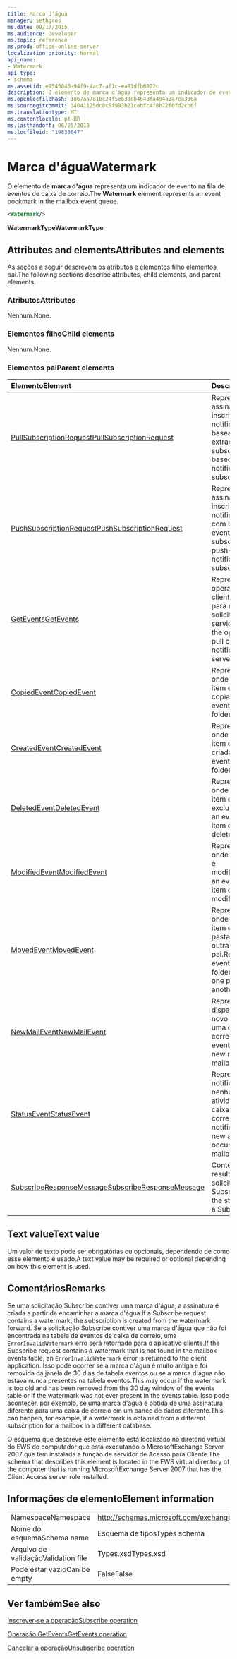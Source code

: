 ```yaml
---
title: Marca d'água
manager: sethgros
ms.date: 09/17/2015
ms.audience: Developer
ms.topic: reference
ms.prod: office-online-server
localization_priority: Normal
api_name:
- Watermark
api_type:
- schema
ms.assetid: e1545046-94f9-4ac7-af1c-ea81dfb6822c
description: O elemento de marca d'água representa um indicador de evento na fila de eventos de caixa de correio.
ms.openlocfilehash: 1867aa781bc24f5eb3bdb4648fa494a2a7ea396a
ms.sourcegitcommit: 34041125dc8c5f993b21cebfc4f8b72f0fd2cb6f
ms.translationtype: MT
ms.contentlocale: pt-BR
ms.lasthandoff: 06/25/2018
ms.locfileid: "19838047"
---
```

# <a name="watermark"></a><span data-ttu-id="1c372-103">Marca d'água</span><span class="sxs-lookup"><span data-stu-id="1c372-103">Watermark</span></span>

<span data-ttu-id="1c372-104">O elemento de **marca d'água** representa um indicador de evento na fila de eventos de caixa de correio.</span><span class="sxs-lookup"><span data-stu-id="1c372-104">The **Watermark** element represents an event bookmark in the mailbox event queue.</span></span> 
  
```xml
<Watermark/>
```

 <span data-ttu-id="1c372-105">**WatermarkType**</span><span class="sxs-lookup"><span data-stu-id="1c372-105">**WatermarkType**</span></span>
## <a name="attributes-and-elements"></a><span data-ttu-id="1c372-106">Attributes and elements</span><span class="sxs-lookup"><span data-stu-id="1c372-106">Attributes and elements</span></span>

<span data-ttu-id="1c372-107">As seções a seguir descrevem os atributos e elementos filho elementos pai.</span><span class="sxs-lookup"><span data-stu-id="1c372-107">The following sections describe attributes, child elements, and parent elements.</span></span>
  
### <a name="attributes"></a><span data-ttu-id="1c372-108">Atributos</span><span class="sxs-lookup"><span data-stu-id="1c372-108">Attributes</span></span>

<span data-ttu-id="1c372-109">Nenhum.</span><span class="sxs-lookup"><span data-stu-id="1c372-109">None.</span></span>
  
### <a name="child-elements"></a><span data-ttu-id="1c372-110">Elementos filho</span><span class="sxs-lookup"><span data-stu-id="1c372-110">Child elements</span></span>

<span data-ttu-id="1c372-111">Nenhum.</span><span class="sxs-lookup"><span data-stu-id="1c372-111">None.</span></span>
  
### <a name="parent-elements"></a><span data-ttu-id="1c372-112">Elementos pai</span><span class="sxs-lookup"><span data-stu-id="1c372-112">Parent elements</span></span>

|<span data-ttu-id="1c372-113">**Elemento**</span><span class="sxs-lookup"><span data-stu-id="1c372-113">**Element**</span></span>|<span data-ttu-id="1c372-114">**Descrição**</span><span class="sxs-lookup"><span data-stu-id="1c372-114">**Description**</span></span>|
|:-----|:-----|
|[<span data-ttu-id="1c372-115">PullSubscriptionRequest</span><span class="sxs-lookup"><span data-stu-id="1c372-115">PullSubscriptionRequest</span></span>](pullsubscriptionrequest.md) <br/> |<span data-ttu-id="1c372-116">Representa uma assinatura para uma inscrição de notificação de evento baseado em extração.</span><span class="sxs-lookup"><span data-stu-id="1c372-116">Represents a subscription to a pull-based event notification subscription.</span></span>  <br/> |
|[<span data-ttu-id="1c372-117">PushSubscriptionRequest</span><span class="sxs-lookup"><span data-stu-id="1c372-117">PushSubscriptionRequest</span></span>](pushsubscriptionrequest.md) <br/> |<span data-ttu-id="1c372-118">Representa uma assinatura para uma inscrição de notificação de push com base no evento.</span><span class="sxs-lookup"><span data-stu-id="1c372-118">Represents a subscription to a push-based event notification subscription.</span></span>  <br/> |
|[<span data-ttu-id="1c372-119">GetEvents</span><span class="sxs-lookup"><span data-stu-id="1c372-119">GetEvents</span></span>](getevents.md) <br/> |<span data-ttu-id="1c372-120">Representa a operação usada pelos clientes de recepção para notificações de solicitação do servidor.</span><span class="sxs-lookup"><span data-stu-id="1c372-120">Represents the operation used by pull clients to request notifications from the server.</span></span>  <br/> |
|[<span data-ttu-id="1c372-121">CopiedEvent</span><span class="sxs-lookup"><span data-stu-id="1c372-121">CopiedEvent</span></span>](copiedevent.md) <br/> |<span data-ttu-id="1c372-122">Representa um evento onde uma pasta ou um item é copiada.</span><span class="sxs-lookup"><span data-stu-id="1c372-122">Represents an event where an item or folder is copied.</span></span>  <br/> |
|[<span data-ttu-id="1c372-123">CreatedEvent</span><span class="sxs-lookup"><span data-stu-id="1c372-123">CreatedEvent</span></span>](createdevent.md) <br/> |<span data-ttu-id="1c372-124">Representa um evento onde uma pasta ou um item é criada.</span><span class="sxs-lookup"><span data-stu-id="1c372-124">Represents an event where an item or folder is created.</span></span>  <br/> |
|[<span data-ttu-id="1c372-125">DeletedEvent</span><span class="sxs-lookup"><span data-stu-id="1c372-125">DeletedEvent</span></span>](deletedevent.md) <br/> |<span data-ttu-id="1c372-126">Representa um evento onde uma pasta ou um item é excluída.</span><span class="sxs-lookup"><span data-stu-id="1c372-126">Represents an event where an item or folder is deleted.</span></span>  <br/> |
|[<span data-ttu-id="1c372-127">ModifiedEvent</span><span class="sxs-lookup"><span data-stu-id="1c372-127">ModifiedEvent</span></span>](modifiedevent.md) <br/> |<span data-ttu-id="1c372-128">Representa um evento onde um item ou pasta é modificada.</span><span class="sxs-lookup"><span data-stu-id="1c372-128">Represents an event where an item or folder is modified.</span></span>  <br/> |
|[<span data-ttu-id="1c372-129">MovedEvent</span><span class="sxs-lookup"><span data-stu-id="1c372-129">MovedEvent</span></span>](movedevent.md) <br/> |<span data-ttu-id="1c372-130">Representa um evento onde uma pasta ou um item é movida da pasta pai de um para outra pasta pai.</span><span class="sxs-lookup"><span data-stu-id="1c372-130">Represents an event where an item or folder is moved from one parent folder to another parent folder.</span></span>  <br/> |
|[<span data-ttu-id="1c372-131">NewMailEvent</span><span class="sxs-lookup"><span data-stu-id="1c372-131">NewMailEvent</span></span>](newmailevent.md) <br/> |<span data-ttu-id="1c372-132">Representa um evento disparado por um novo item de email em uma caixa de correio.</span><span class="sxs-lookup"><span data-stu-id="1c372-132">Represents an event triggered by a new mail item in a mailbox.</span></span>  <br/> |
|[<span data-ttu-id="1c372-133">StatusEvent</span><span class="sxs-lookup"><span data-stu-id="1c372-133">StatusEvent</span></span>](statusevent.md) <br/> |<span data-ttu-id="1c372-134">Representa uma notificação que nenhuma nova atividade ocorreu na caixa de correio.</span><span class="sxs-lookup"><span data-stu-id="1c372-134">Represents a notification that no new activity has occurred in the mailbox.</span></span>  <br/> |
|[<span data-ttu-id="1c372-135">SubscribeResponseMessage</span><span class="sxs-lookup"><span data-stu-id="1c372-135">SubscribeResponseMessage</span></span>](subscriberesponsemessage.md) <br/> |<span data-ttu-id="1c372-136">Contém o status e o resultado de uma solicitação Subscribe.</span><span class="sxs-lookup"><span data-stu-id="1c372-136">Contains the status and result of a Subscribe request.</span></span>  <br/> |
   
## <a name="text-value"></a><span data-ttu-id="1c372-137">Text value</span><span class="sxs-lookup"><span data-stu-id="1c372-137">Text value</span></span>

<span data-ttu-id="1c372-138">Um valor de texto pode ser obrigatórias ou opcionais, dependendo de como esse elemento é usado.</span><span class="sxs-lookup"><span data-stu-id="1c372-138">A text value may be required or optional depending on how this element is used.</span></span>
  
## <a name="remarks"></a><span data-ttu-id="1c372-139">Comentários</span><span class="sxs-lookup"><span data-stu-id="1c372-139">Remarks</span></span>

<span data-ttu-id="1c372-140">Se uma solicitação Subscribe contiver uma marca d'água, a assinatura é criada a partir de encaminhar a marca d'água.</span><span class="sxs-lookup"><span data-stu-id="1c372-140">If a Subscribe request contains a watermark, the subscription is created from the watermark forward.</span></span> <span data-ttu-id="1c372-141">Se a solicitação Subscribe contiver uma marca d'água que não foi encontrada na tabela de eventos de caixa de correio, uma `ErrorInvalidWatermark` erro será retornado para o aplicativo cliente.</span><span class="sxs-lookup"><span data-stu-id="1c372-141">If the Subscribe request contains a watermark that is not found in the mailbox events table, an  `ErrorInvalidWatermark` error is returned to the client application.</span></span> <span data-ttu-id="1c372-142">Isso pode ocorrer se a marca d'água é muito antiga e foi removida da janela de 30 dias de tabela eventos ou se a marca d'água não estava nunca presentes na tabela eventos.</span><span class="sxs-lookup"><span data-stu-id="1c372-142">This may occur if the watermark is too old and has been removed from the 30 day window of the events table or if the watermark was not ever present in the events table.</span></span> <span data-ttu-id="1c372-143">Isso pode acontecer, por exemplo, se uma marca d'água é obtida de uma assinatura diferente para uma caixa de correio em um banco de dados diferente.</span><span class="sxs-lookup"><span data-stu-id="1c372-143">This can happen, for example, if a watermark is obtained from a different subscription for a mailbox in a different database.</span></span> 
  
<span data-ttu-id="1c372-144">O esquema que descreve este elemento está localizado no diretório virtual do EWS do computador que está executando o MicrosoftExchange Server 2007 que tem instalada a função de servidor de Acesso para Cliente.</span><span class="sxs-lookup"><span data-stu-id="1c372-144">The schema that describes this element is located in the EWS virtual directory of the computer that is running MicrosoftExchange Server 2007 that has the Client Access server role installed.</span></span>
  
## <a name="element-information"></a><span data-ttu-id="1c372-145">Informações de elemento</span><span class="sxs-lookup"><span data-stu-id="1c372-145">Element information</span></span>

|||
|:-----|:-----|
|<span data-ttu-id="1c372-146">Namespace</span><span class="sxs-lookup"><span data-stu-id="1c372-146">Namespace</span></span>  <br/> |http://schemas.microsoft.com/exchange/services/2006/types  <br/> |
|<span data-ttu-id="1c372-147">Nome do esquema</span><span class="sxs-lookup"><span data-stu-id="1c372-147">Schema name</span></span>  <br/> |<span data-ttu-id="1c372-148">Esquema de tipos</span><span class="sxs-lookup"><span data-stu-id="1c372-148">Types schema</span></span>  <br/> |
|<span data-ttu-id="1c372-149">Arquivo de validação</span><span class="sxs-lookup"><span data-stu-id="1c372-149">Validation file</span></span>  <br/> |<span data-ttu-id="1c372-150">Types.xsd</span><span class="sxs-lookup"><span data-stu-id="1c372-150">Types.xsd</span></span>  <br/> |
|<span data-ttu-id="1c372-151">Pode estar vazio</span><span class="sxs-lookup"><span data-stu-id="1c372-151">Can be empty</span></span>  <br/> |<span data-ttu-id="1c372-152">False</span><span class="sxs-lookup"><span data-stu-id="1c372-152">False</span></span>  <br/> |
   
## <a name="see-also"></a><span data-ttu-id="1c372-153">Ver também</span><span class="sxs-lookup"><span data-stu-id="1c372-153">See also</span></span>



[<span data-ttu-id="1c372-154">Inscrever-se a operação</span><span class="sxs-lookup"><span data-stu-id="1c372-154">Subscribe operation</span></span>](subscribe-operation.md)
  
[<span data-ttu-id="1c372-155">Operação GetEvents</span><span class="sxs-lookup"><span data-stu-id="1c372-155">GetEvents operation</span></span>](getevents-operation.md)
  
[<span data-ttu-id="1c372-156">Cancelar a operação</span><span class="sxs-lookup"><span data-stu-id="1c372-156">Unsubscribe operation</span></span>](unsubscribe-operation.md)

